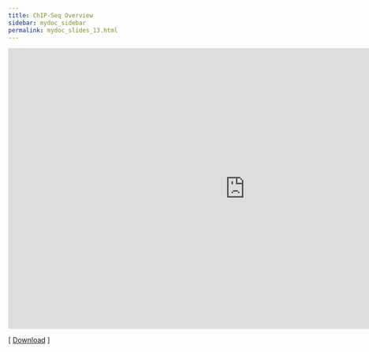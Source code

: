 ```yaml
---
title: ChIP-Seq Overview
sidebar: mydoc_sidebar
permalink: mydoc_slides_13.html 
---
```


<iframe src="https://docs.google.com/presentation/d/e/2PACX-1vR7HzOytDFyH159EkVNaLVmnpwbUI070RrgIvNF7LS8rKZc56_z1jEpBjWT_XbErnbEOrywz543-uxJ/embed?start=false&loop=false&delayms=60000" frameborder="0" width="960" height="569" allowfullscreen="true" mozallowfullscreen="true" webkitallowfullscreen="true"></iframe>


[ [Download](https://docs.google.com/presentation/d/1P2DFEFDc1xwP3QNyY-GHPP5xH7hSYwmPJsQB-4QRESI/edit?usp=sharing) ] 
